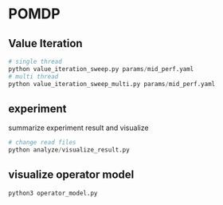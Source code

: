 # POMDP

## Value Iteration
```python
# single thread
python value_iteration_sweep.py params/mid_perf.yaml
# multi thread
python value_iteration_sweep_multi.py params/mid_perf.yaml
```

## experiment
summarize experiment result and visualize
```python
# change read files
python analyze/visualize_result.py
```

## visualize operator model
```python
python3 operator_model.py
```
